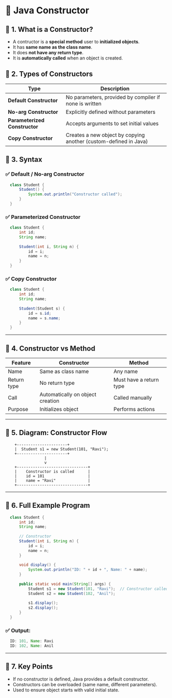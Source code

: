 # 🔹 Java Constructor
## 🔸 1. What is a Constructor?
- A contructor is a **special method** user to **initialized objects**.
- It has **same name as the class name**.
- It does **not have any return type**.
- It is **automatically called** when an object is created.

## 🔸 2. Types of Constructors 
| Type                          | Description                                                      |
| ----------------------------- | ---------------------------------------------------------------- |
| **Default Constructor**       | No parameters, provided by compiler if none is written           |
| **No-arg Constructor**        | Explicitly defined without parameters                            |
| **Parameterized Constructor** | Accepts arguments to set initial values                          |
| **Copy Constructor**          | Creates a new object by copying another (custom-defined in Java) |

## 🔸 3. Syntax
### ✅ Default / No-arg Constructor
```java
  class Student {
      Student() {
          System.out.println("Constructor called");
      }
  }
```

### ✅ Parameterized Constructor
```java
  class Student {
      int id;
      String name;
  
      Student(int i, String n) {
          id = i;
          name = n;
      }
  }
```

### ✅ Copy Constructor
```java
  class Student {
      int id;
      String name;
  
      Student(Student s) {
          id = s.id;
          name = s.name;
      }
  }
```

---

## 🔸 4. Constructor vs Method

| Feature     | Constructor                      | Method                  |
| ----------- | -------------------------------- | ----------------------- |
| Name        | Same as class name               | Any name                |
| Return type | No return type                   | Must have a return type |
| Call        | Automatically on object creation | Called manually         |
| Purpose     | Initializes object               | Performs actions        |

---

## 🔸 5. Diagram: Constructor Flow
        +----------------------+
        |  Student s1 = new Student(101, "Ravi");  
        +----------------------+
                     |
                     v
        +-------------------------------+
        |    Constructor is called      |
        |    id = 101                   |
        |    name = "Ravi"              |
        +-------------------------------+

---

## 🔸 6. Full Example Program

```java
  class Student {
      int id;
      String name;
  
      // Constructor
      Student(int i, String n) {
          id = i;
          name = n;
      }
  
      void display() {
          System.out.println("ID: " + id + ", Name: " + name);
      }
  
      public static void main(String[] args) {
          Student s1 = new Student(101, "Ravi");  // Constructor called
          Student s2 = new Student(102, "Anil");
  
          s1.display();
          s2.display();
      }
  }
```

### ✅ Output:
```java
  ID: 101, Name: Ravi
  ID: 102, Name: Anil
```

---

## 🔸 7. Key Points
- If no constructor is defined, Java provides a default constructor.
- Constructors can be overloaded (same name, different parameters).
- Used to ensure object starts with valid initial state.
